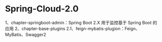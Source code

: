 # Spring-Cloud-2.0
1、chapter-springboot-admin：Spring Boot 2.X 用于监控基于 Spring Boot 的应用
2、chapter-base-plugins
  2.1、feign-mybatis-plugion：Feign、MyBatis、Swagger2

